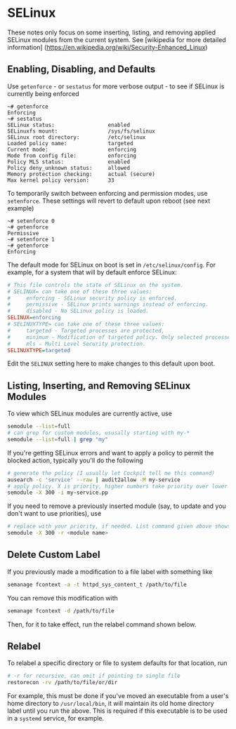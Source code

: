 # SELinux

These notes only focus on some inserting, listing, and removing applied SELinux modules from the current system. See [wikipedia for more detailed information] (<https://en.wikipedia.org/wiki/Security-Enhanced_Linux>)

## Enabling, Disabling, and Defaults

Use `getenforce` - or `sestatus` for more verbose output - to see if SELinux is currently being enforced

```console
~# getenforce
Enforcing
~# sestatus
SELinux status:                 enabled
SELinuxfs mount:                /sys/fs/selinux
SELinux root directory:         /etc/selinux
Loaded policy name:             targeted
Current mode:                   enforcing
Mode from config file:          enforcing
Policy MLS status:              enabled
Policy deny_unknown status:     allowed
Memory protection checking:     actual (secure)
Max kernel policy version:      33
```

To temporarily switch between enforcing and permission modes, use `setenforce`. These settings will revert to default upon reboot (see next example)

```console
~# setenforce 0
~# getenforce
Permissive
~# setenforce 1
~# getenforce
Enforcing
```

The default mode for SELinux on boot is set in `/etc/selinux/config`. For example, for a system that will by default enforce SELinux:

```ini
# This file controls the state of SELinux on the system.
# SELINUX= can take one of these three values:
#     enforcing - SELinux security policy is enforced.
#     permissive - SELinux prints warnings instead of enforcing.
#     disabled - No SELinux policy is loaded.
SELINUX=enforcing
# SELINUXTYPE= can take one of these three values:
#     targeted - Targeted processes are protected,
#     minimum - Modification of targeted policy. Only selected processes are protected.
#     mls - Multi Level Security protection.
SELINUXTYPE=targeted
```

Edit the `SELINUX` setting here to make changes to this default upon boot.

## Listing, Inserting, and Removing SELinux Modules

To view which SELinux modules are currently active, use

```bash
semodule --list=full
# can grep for custom modules, ususally starting with my-*
semodule --list=full | grep "my"
```

If you're getting SELinux errors and want to apply a policy to permit the blocked action, typically you'll do the following

```bash
# generate the policy (I usually let Cockpit tell me this command)
ausearch -c 'service' --raw | audit2allow -M my-service
# apply policy. X is priority, higher numbers take priority over lower with same name
semodule -X 300 -i my-service.pp
```

If you need to remove a previously inserted module (say, to update and you don't want to use priorities), use

```bash
# replace with your priority, if needed. List command given above shows priorities if you don't know yours
semodule -X 300 -r <module name>
```

## Delete Custom Label

If you previously made a modification to a file label with something like

```bash
semanage fcontext -a -t httpd_sys_content_t /path/to/file
```

You can remove this modification with

```bash
semanage fcontext -d /path/to/file
```

Then, for it to take effect, run the relabel command shown below.

## Relabel

To relabel a specific directory or file to system defaults for that location, run

```bash
# -r for recursive, can omit if pointing to single file
restorecon -rv /path/to/file/or/dir
```

For example, this must be done if you've moved an executable from a user's home directory to `/usr/local/bin`, it will maintain its old home directory label until you run the above. This is required if this executable is to be used in a `systemd` service, for example.
